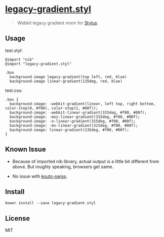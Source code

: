 # [legacy-gradient.styl](legacy-gradient.styl)

> Webkit legacy gradient mixin for [Stylus](http://learnboost.github.io/stylus/).

## Usage

test.styl:

```
@import "nib"
@import "legacy-gradient.styl"

.box
  background-image legacy-gradient(top left, red, blue)
  background-image linear-gradient(135deg, red, blue)
```

test.css:

```
.box {
  background-image: -webkit-gradient(linear, left top, right bottom, color-stop(0, #f00), color-stop(1, #00f));
  background-image: -webkit-linear-gradient(315deg, #f00, #00f);
  background-image: -moz-linear-gradient(315deg, #f00, #00f);
  background-image: -o-linear-gradient(315deg, #f00, #00f);
  background-image: -ms-linear-gradient(315deg, #f00, #00f);
  background-image: linear-gradient(135deg, #f00, #00f);
}
```

## Known Issue

- Because of imported nib library, actual output is a little bit different from above. But roughly speaking, browsers get same.

- No issue with [kouto-swiss](http://kouto-swiss.io).

## Install

```
bower install --save legacy-gradient.styl
```

## License

MIT
